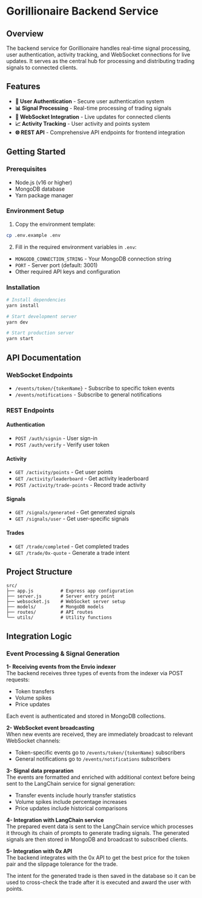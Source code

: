 # Gorillionaire Backend Service

## Overview

The backend service for Gorillionaire handles real-time signal processing, user authentication, activity tracking, and WebSocket connections for live updates. It serves as the central hub for processing and distributing trading signals to connected clients.

## Features

- **🔐 User Authentication** - Secure user authentication system
- **📊 Signal Processing** - Real-time processing of trading signals
- **🔄 WebSocket Integration** - Live updates for connected clients
- **📈 Activity Tracking** - User activity and points system
- **🌐 REST API** - Comprehensive API endpoints for frontend integration

## Getting Started

### Prerequisites

- Node.js (v16 or higher)
- MongoDB database
- Yarn package manager

### Environment Setup

1. Copy the environment template:

```bash
cp .env.example .env
```

2. Fill in the required environment variables in `.env`:

- `MONGODB_CONNECTION_STRING` - Your MongoDB connection string
- `PORT` - Server port (default: 3001)
- Other required API keys and configuration

### Installation

```bash
# Install dependencies
yarn install

# Start development server
yarn dev

# Start production server
yarn start
```

## API Documentation

### WebSocket Endpoints

- `/events/token/{tokenName}` - Subscribe to specific token events
- `/events/notifications` - Subscribe to general notifications

### REST Endpoints

#### Authentication

- `POST /auth/signin` - User sign-in
- `POST /auth/verify` - Verify user token

#### Activity

- `GET /activity/points` - Get user points
- `GET /activity/leaderboard` - Get activity leaderboard
- `POST /activity/trade-points` - Record trade activity

#### Signals

- `GET /signals/generated` - Get generated signals
- `GET /signals/user` - Get user-specific signals

#### Trades

- `GET /trade/completed` - Get completed trades
- `GET /trade/0x-quote` - Generate a trade intent

## Project Structure

```
src/
├── app.js          # Express app configuration
├── server.js       # Server entry point
├── websocket.js    # WebSocket server setup
├── models/         # MongoDB models
├── routes/         # API routes
└── utils/          # Utility functions
```

## Integration Logic

### Event Processing & Signal Generation

**1- Receiving events from the Envio indexer**<br>
The backend receives three types of events from the indexer via POST requests:

- Token transfers
- Volume spikes
- Price updates<br>

Each event is authenticated and stored in MongoDB collections.

**2- WebSocket event broadcasting**<br>
When new events are received, they are immediately broadcast to relevant WebSocket channels:

- Token-specific events go to `/events/token/{tokenName}` subscribers
- General notifications go to `/events/notifications` subscribers

**3- Signal data preparation**<br>
The events are formatted and enriched with additional context before being sent to the LangChain service for signal generation:

- Transfer events include hourly transfer statistics
- Volume spikes include percentage increases
- Price updates include historical comparisons

**4- Integration with LangChain service**<br>
The prepared event data is sent to the LangChain service which processes it through its chain of prompts to generate trading signals. The generated signals are then stored in MongoDB and broadcast to subscribed clients.

**5- Integration with 0x API**<br>
The backend integrates with the 0x API to get the best price for the token pair and the slippage tolerance for the trade.

The intent for the generated trade is then saved in the database so it can be used to cross-check the trade after it is executed and award the user with points.

